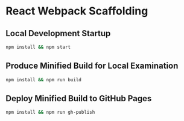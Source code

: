 # React Webpack Scaffolding

## Local Development Startup
```bash
npm install && npm start
```

## Produce Minified Build for Local Examination
```bash
npm install && npm run build
```

## Deploy Minified Build to GitHub Pages
```bash
npm install && npm run gh-publish
```
